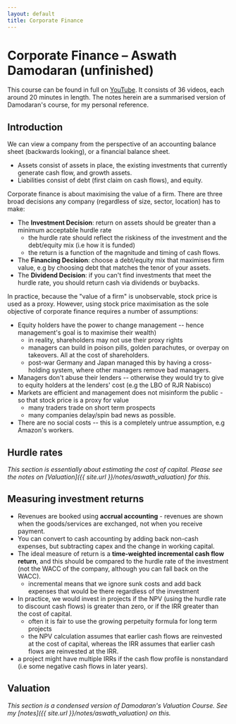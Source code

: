 ```yaml
---
layout: default
title: Corporate Finance
---
```


# Corporate Finance – Aswath Damodaran (unfinished)
This course can be found in full on [YouTube](https://www.youtube.com/playlist?list=PLUkh9m2BorqnDenjSLZ2DHIXrdxoN4Bn_). It consists of 36 videos, each around 20 minutes in length. The notes herein are a summarised version of Damodaran's course, for my personal reference. 

## Introduction

We can view a company from the perspective of an accounting balance sheet (backwards looking), or a financial balance sheet.

  - Assets consist of assets in place, the existing investments that currently generate cash flow, and growth assets.
  - Liabilities consist of debt (first claim on cash flows), and equity. 

Corporate finance is about maximising the value of a firm. There are three broad decisions any company (regardless of size, sector, location) has to make:

- The **Investment Decision**: return on assets should be greater than a minimum acceptable hurdle rate
  - the hurdle rate should reflect the riskiness of the investment and the debt/equity mix (i.e how it is funded)
  - the return is a function of the magnitude and timing of cash flows. 
- The **Financing Decision**: choose a debt/equity mix that maximises firm value, e.g by choosing debt that matches the tenor of your assets. 
- The **Dividend Decision**: if you can't find investments that meet the hurdle rate, you should return cash via dividends or buybacks.

In practice, because the "value of a firm" is unobservable, stock price is used as a proxy. However, using stock price maximisation as the sole objective of corporate finance requires a number of assumptions:

- Equity holders have the power to change management -- hence management's goal is to maximise their wealth)
  - in reality, shareholders may not use their proxy rights 
  - managers can build in poison pills, golden parachutes, or overpay on takeovers. All at the cost of shareholders.
  - post-war Germany and Japan managed this by having a cross-holding system, where other managers remove bad managers.
- Managers don't abuse their lenders -- otherwise they would try to give to equity holders at the lenders' cost (e.g the LBO of RJR Nabisco)
- Markets are efficient and management does not misinform the public - so that stock price is a proxy for value
  - many traders trade on short term prospects
  - many companies delay/spin bad news as possible.
- There are no social costs -- this is a completely untrue assumption, e.g Amazon's workers.

## Hurdle rates

*This section is essentially about estimating the cost of capital. Please see the notes on [Valuation]({{ site.url }}/notes/aswath_valuation) for this.*

## Measuring investment returns

- Revenues are booked using **accrual accounting** - revenues are shown when the goods/services are exchanged, not when you receive payment.
- You can convert to cash accounting by adding back non-cash expenses, but subtracting capex and the change in working capital.
- The ideal measure of return is a **time-weighted incremental cash flow return**, and this should be compared to the hurdle rate of the investment (not the WACC of the company, although you can fall back on the WACC).
  - incremental means that we ignore sunk costs and add back expenses that would be there regardless of the investment
- In practice, we would invest in projects if the NPV (using the hurdle rate to discount cash flows) is greater than zero, or if the IRR greater than the cost of capital.
  - often it is fair to use the growing perpetuity formula for long term projects 
  - the NPV calculation assumes that earlier cash flows are reinvested at the cost of capital, whereas the IRR assumes that earlier cash flows are reinvested at the IRR. 
- a project might have multiple IRRs if the cash flow profile is nonstandard (i.e some negative cash flows in later years). 




## Valuation

*This section is a condensed version of Damodaran's Valuation Course. See my [notes]({{ site.url }}/notes/aswath_valuation) on this.*




